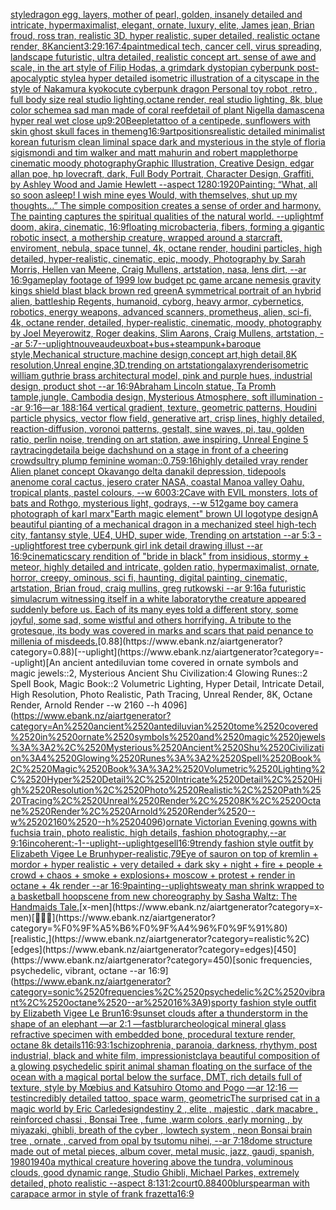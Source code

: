 [style](https://www.ebank.nz/aiartgenerator?category=style)[dragon egg, layers, mother of pearl, golden, insanely detailed and intricate, hypermaximalist, elegant, ornate, luxury, elite, James jean, Brian froud, ross tran, realistic 3D, hyper realistic, super detailed, realistic octane render, 8K](https://www.ebank.nz/aiartgenerator?category=dragon%2520egg%2C%2520layers%2C%2520mother%2520of%2520pearl%2C%2520golden%2C%2520insanely%2520detailed%2520and%2520intricate%2C%2520hypermaximalist%2C%2520elegant%2C%2520ornate%2C%2520luxury%2C%2520elite%2C%2520James%2520jean%2C%2520Brian%2520froud%2C%2520ross%2520tran%2C%2520realistic%25203D%2C%2520hyper%2520realistic%2C%2520super%2520detailed%2C%2520realistic%2520octane%2520render%2C%25208K)[](https://www.ebank.nz/aiartgenerator?category=)[ancient](https://www.ebank.nz/aiartgenerator?category=ancient)[3:2](https://www.ebank.nz/aiartgenerator?category=3%3A2)[9:16](https://www.ebank.nz/aiartgenerator?category=9%3A16)[7:4](https://www.ebank.nz/aiartgenerator?category=7%3A4)[paint](https://www.ebank.nz/aiartgenerator?category=paint)[medical tech, cancer cell, virus spreading, landscape futuristic, ultra detailed, realistic concept art. sense of awe and scale, in the art style of Filip Hodas, a grimdark dystopian cyberpunk post-apocalyptic style](https://www.ebank.nz/aiartgenerator?category=medical%2520tech%2C%2520cancer%2520cell%2C%2520virus%2520spreading%2C%2520landscape%2520futuristic%2C%2520ultra%2520detailed%2C%2520realistic%2520concept%2520art.%2520sense%2520of%2520awe%2520and%2520scale%2C%2520in%2520the%2520art%2520style%2520of%2520Filip%2520Hodas%2C%2520a%2520grimdark%2520dystopian%2520cyberpunk%2520post-apocalyptic%2520style)[a hyper detailed isometric illustration of a cityscape in the style of Nakamura kyoko](https://www.ebank.nz/aiartgenerator?category=a%2520hyper%2520detailed%2520isometric%2520illustration%2520of%2520a%2520cityscape%2520in%2520the%2520style%2520of%2520Nakamura%2520kyoko)[cute cyberpunk dragon Personal toy robot ,retro , full body size real studio lighting,octane render, real studio lighting, 8k, blue color scheme](https://www.ebank.nz/aiartgenerator?category=cute%2520cyberpunk%2520dragon%2520Personal%2520toy%2520robot%2520%2Cretro%2520%2C%2520full%2520body%2520size%2520real%2520studio%2520lighting%2Coctane%2520render%2C%2520real%2520studio%2520lighting%2C%25208k%2C%2520blue%2520color%2520scheme)[a sad man made of coral reef](https://www.ebank.nz/aiartgenerator?category=a%2520sad%2520man%2520made%2520of%2520coral%2520reef)[detail of plant Nigella damascena hyper real wet close up](https://www.ebank.nz/aiartgenerator?category=detail%2520of%2520plant%2520Nigella%2520damascena%2520hyper%2520real%2520wet%2520close%2520up)[9:20](https://www.ebank.nz/aiartgenerator?category=9%3A20)[Beeple](https://www.ebank.nz/aiartgenerator?category=Beeple)[tattoo of a centipede, sunflowers with skin ghost skull faces in them](https://www.ebank.nz/aiartgenerator?category=tattoo%2520of%2520a%2520centipede%2C%2520sunflowers%2520with%2520skin%2520ghost%2520skull%2520faces%2520in%2520them)[eng](https://www.ebank.nz/aiartgenerator?category=eng)[16:9](https://www.ebank.nz/aiartgenerator?category=16%3A9)[art](https://www.ebank.nz/aiartgenerator?category=art)[positions](https://www.ebank.nz/aiartgenerator?category=positions)[realistic detailed minimalist korean futurism clean liminal space dark and mysterious in the style of floria sigismondi and tim walker and matt mahurin and robert mapplethorpe cinematic moody photography](https://www.ebank.nz/aiartgenerator?category=realistic%2520detailed%2520minimalist%2520korean%2520futurism%2520clean%2520liminal%2520space%2520dark%2520and%2520mysterious%2520in%2520the%2520style%2520of%2520floria%2520sigismondi%2520and%2520tim%2520walker%2520and%2520matt%2520mahurin%2520and%2520robert%2520mapplethorpe%2520cinematic%2520moody%2520photography)[Graphic Illustration, Creative Design, edgar allan poe, hp lovecraft, dark, Full Body Portrait, Character Design, Graffiti, by Ashley Wood and Jamie Hewlett --aspect 1280:1920](https://www.ebank.nz/aiartgenerator?category=Graphic%2520Illustration%2C%2520Creative%2520Design%2C%2520edgar%2520allan%2520poe%2C%2520hp%2520lovecraft%2C%2520dark%2C%2520Full%2520Body%2520Portrait%2C%2520Character%2520Design%2C%2520Graffiti%2C%2520by%2520Ashley%2520Wood%2520and%2520Jamie%2520Hewlett%2520--aspect%25201280%3A1920)[Painting: “What, all so soon asleep! I wish mine eyes Would, with themselves, shut up my thoughts...” The simple composition creates a sense of order and harmony. The painting captures the spiritual qualities of the natural world. --uplight](https://www.ebank.nz/aiartgenerator?category=Painting%3A%2520%E2%80%9CWhat%2C%2520all%2520so%2520soon%2520asleep%21%2520I%2520wish%2520mine%2520eyes%2520Would%2C%2520with%2520themselves%2C%2520shut%2520up%2520my%2520thoughts...%E2%80%9D%2520The%2520simple%2520composition%2520creates%2520a%2520sense%2520of%2520order%2520and%2520harmony.%2520The%2520painting%2520captures%2520the%2520spiritual%2520qualities%2520of%2520the%2520natural%2520world.%2520--uplight)[mf doom, akira, cinematic, 16:9](https://www.ebank.nz/aiartgenerator?category=mf%2520doom%2C%2520akira%2C%2520cinematic%2C%252016%3A9)[floating microbacteria, fibers, forming a gigantic robotic insect, a mothership creature, wrapped around a starcraft, enviroment, nebula, space tunnel, 4k, octane render, houdini particles, high detailed, hyper-realistic, cinematic, epic, moody, Photography by Sarah Morris, Hellen van Meene, Craig Mullens, artstation, nasa, lens dirt, --ar 16:9](https://www.ebank.nz/aiartgenerator?category=floating%2520microbacteria%2C%2520fibers%2C%2520forming%2520a%2520gigantic%2520robotic%2520insect%2C%2520a%2520mothership%2520creature%2C%2520wrapped%2520around%2520a%2520starcraft%2C%2520enviroment%2C%2520nebula%2C%2520space%2520tunnel%2C%25204k%2C%2520octane%2520render%2C%2520houdini%2520particles%2C%2520high%2520detailed%2C%2520hyper-realistic%2C%2520cinematic%2C%2520epic%2C%2520moody%2C%2520Photography%2520by%2520Sarah%2520Morris%2C%2520Hellen%2520van%2520Meene%2C%2520Craig%2520Mullens%2C%2520artstation%2C%2520nasa%2C%2520lens%2520dirt%2C%2520--ar%252016%3A9)[gameplay footage of 1999 low budget pc game arcane nemesis gravity kings shield blast black brown red green](https://www.ebank.nz/aiartgenerator?category=gameplay%2520footage%2520of%25201999%2520low%2520budget%2520pc%2520game%2520arcane%2520nemesis%2520gravity%2520kings%2520shield%2520blast%2520black%2520brown%2520red%2520green)[A symmetrical portrait of an hybrid alien, battleship Regents, humanoid, cyborg, heavy armor, cybernetics, robotics, energy weapons, advanced scanners, prometheus, alien, sci-fi, 4k, octane render, detailed, hyper-realistic, cinematic, moody, photography by Joel Meyerowitz, Roger deakins, Slim Aarons, Craig Mullens, artstation, --ar 5:7](https://www.ebank.nz/aiartgenerator?category=A%2520symmetrical%2520portrait%2520of%2520an%2520hybrid%2520alien%2C%2520battleship%2520Regents%2C%2520humanoid%2C%2520cyborg%2C%2520heavy%2520armor%2C%2520cybernetics%2C%2520robotics%2C%2520energy%2520weapons%2C%2520advanced%2520scanners%2C%2520prometheus%2C%2520alien%2C%2520sci-fi%2C%25204k%2C%2520octane%2520render%2C%2520detailed%2C%2520hyper-realistic%2C%2520cinematic%2C%2520moody%2C%2520photography%2520by%2520Joel%2520Meyerowitz%2C%2520Roger%2520deakins%2C%2520Slim%2520Aarons%2C%2520Craig%2520Mullens%2C%2520artstation%2C%2520--ar%25205%3A7)[--uplight](https://www.ebank.nz/aiartgenerator?category=--uplight)[nouveau](https://www.ebank.nz/aiartgenerator?category=nouveau)[deux](https://www.ebank.nz/aiartgenerator?category=deux)[boat+bus+steampunk+baroque style,Mechanical structure,machine design,concept art,high detail,8K resolution,Unreal engine,3D,trending on artstation](https://www.ebank.nz/aiartgenerator?category=boat%2Bbus%2Bsteampunk%2Bbaroque%2520style%2CMechanical%2520structure%2Cmachine%2520design%2Cconcept%2520art%2Chigh%2520detail%2C8K%2520resolution%2CUnreal%2520engine%2C3D%2Ctrending%2520on%2520artstation)[galaxy](https://www.ebank.nz/aiartgenerator?category=galaxy)[render](https://www.ebank.nz/aiartgenerator?category=render)[isometric william guthrie brass architectural model, pink and purple hues, industrial design, product shot --ar 16:9](https://www.ebank.nz/aiartgenerator?category=isometric%2520william%2520guthrie%2520brass%2520architectural%2520model%2C%2520pink%2520and%2520purple%2520hues%2C%2520industrial%2520design%2C%2520product%2520shot%2520--ar%252016%3A9)[Abraham Lincoln statue, Ta Promh tample,jungle, Cambodia design, Mysterious Atmosphere, soft illumination  --ar 9:16](https://www.ebank.nz/aiartgenerator?category=Abraham%2520Lincoln%2520statue%2C%2520Ta%2520Promh%2520tample%2Cjungle%2C%2520Cambodia%2520design%2C%2520Mysterious%2520Atmosphere%2C%2520soft%2520illumination%2520%2520--ar%25209%3A16)[—ar 188:164 vertical gradient, texture, geometric patterns, Houdini particle physics, vector flow field, generative art, crisp lines, highly detailed, reaction-diffusion, voronoi patterns, gestalt, sine waves, pi, tau, golden ratio, perlin noise, trending on art station, awe inspiring, Unreal Engine 5 raytracing](https://www.ebank.nz/aiartgenerator?category=%E2%80%94ar%2520188%3A164%2520vertical%2520gradient%2C%2520texture%2C%2520geometric%2520patterns%2C%2520Houdini%2520particle%2520physics%2C%2520vector%2520flow%2520field%2C%2520generative%2520art%2C%2520crisp%2520lines%2C%2520highly%2520detailed%2C%2520reaction-diffusion%2C%2520voronoi%2520patterns%2C%2520gestalt%2C%2520sine%2520waves%2C%2520pi%2C%2520tau%2C%2520golden%2520ratio%2C%2520perlin%2520noise%2C%2520trending%2520on%2520art%2520station%2C%2520awe%2520inspiring%2C%2520Unreal%2520Engine%25205%2520raytracing)[detail](https://www.ebank.nz/aiartgenerator?category=detail)[a beige dachshund on a stage in front of a cheering crowd](https://www.ebank.nz/aiartgenerator?category=a%2520beige%2520dachshund%2520on%2520a%2520stage%2520in%2520front%2520of%2520a%2520cheering%2520crowd)[sultry plump feminine woman](https://www.ebank.nz/aiartgenerator?category=sultry%2520plump%2520feminine%2520woman)[::0.75](https://www.ebank.nz/aiartgenerator?category=%3A%3A0.75)[9:16](https://www.ebank.nz/aiartgenerator?category=9%3A16)[highly detailed vray render Alien planet concept Okavango delta danakil depression, tidepools anenome coral cactus, jesero crater NASA, coastal Manoa valley Oahu, tropical plants, pastel colours, --w 600](https://www.ebank.nz/aiartgenerator?category=highly%2520detailed%2520vray%2520render%2520Alien%2520planet%2520concept%2520Okavango%2520delta%2520danakil%2520depression%2C%2520tidepools%2520anenome%2520coral%2520cactus%2C%2520jesero%2520crater%2520NASA%2C%2520coastal%2520Manoa%2520valley%2520Oahu%2C%2520tropical%2520plants%2C%2520pastel%2520colours%2C%2520--w%2520600)[3:2](https://www.ebank.nz/aiartgenerator?category=3%3A2)[Cave with EVIL monsters, lots of bats and Rothgo, mysterious light, godrays, --w 512](https://www.ebank.nz/aiartgenerator?category=Cave%2520with%2520EVIL%2520monsters%2C%2520lots%2520of%2520bats%2520and%2520Rothgo%2C%2520mysterious%2520light%2C%2520godrays%2C%2520--w%2520512)[game boy camera photograph of karl marx](https://www.ebank.nz/aiartgenerator?category=game%2520boy%2520camera%2520photograph%2520of%2520karl%2520marx)["Earth magic element" brown UI logotype design](https://www.ebank.nz/aiartgenerator?category=%22Earth%2520magic%2520element%22%2520brown%2520UI%2520logotype%2520design)[A beautiful pianting of a mechanical dragon in a mechanized steel high-tech city, fantansy style, UE4, UHD, super wide,  Trending on artstation --ar 5:3 --uplight](https://www.ebank.nz/aiartgenerator?category=A%2520beautiful%2520pianting%2520of%2520a%2520mechanical%2520dragon%2520in%2520a%2520mechanized%2520steel%2520high-tech%2520city%2C%2520fantansy%2520style%2C%2520UE4%2C%2520UHD%2C%2520super%2520wide%2C%2520%2520Trending%2520on%2520artstation%2520--ar%25205%3A3%2520--uplight)[forest tree cyberpunk girl ink detail drawing illust --ar 16:9](https://www.ebank.nz/aiartgenerator?category=forest%2520tree%2520cyberpunk%2520girl%2520ink%2520detail%2520drawing%2520illust%2520--ar%252016%3A9)[cinematic](https://www.ebank.nz/aiartgenerator?category=cinematic)[scary rendition of "bride in black" from insidious, stormy + meteor, highly detailed and intricate, golden ratio, hypermaximalist, ornate, horror, creepy, ominous, sci fi, haunting, digital painting, cinematic, artstation, Brian froud, craig mullins, greg rutkowski --ar 9:16](https://www.ebank.nz/aiartgenerator?category=scary%2520rendition%2520of%2520%22bride%2520in%2520black%22%2520from%2520insidious%2C%2520stormy%2520%2B%2520meteor%2C%2520highly%2520detailed%2520and%2520intricate%2C%2520golden%2520ratio%2C%2520hypermaximalist%2C%2520ornate%2C%2520horror%2C%2520creepy%2C%2520ominous%2C%2520sci%2520fi%2C%2520haunting%2C%2520digital%2520painting%2C%2520cinematic%2C%2520artstation%2C%2520Brian%2520froud%2C%2520craig%2520mullins%2C%2520greg%2520rutkowski%2520--ar%25209%3A16)[a futuristic simulacrum witnessing itself in a white laboratory](https://www.ebank.nz/aiartgenerator?category=a%2520futuristic%2520simulacrum%2520witnessing%2520itself%2520in%2520a%2520white%2520laboratory)[the creature appeared suddenly before us. Each of its many eyes told a different story, some joyful, some sad, some wistful and others horrifying. A tribute to the grotesque, its body was covered in marks and scars that paid penance to millenia of misdeeds.](https://www.ebank.nz/aiartgenerator?category=the%2520creature%2520appeared%2520suddenly%2520before%2520us.%2520Each%2520of%2520its%2520many%2520eyes%2520told%2520a%2520different%2520story%2C%2520some%2520joyful%2C%2520some%2520sad%2C%2520some%2520wistful%2520and%2520others%2520horrifying.%2520A%2520tribute%2520to%2520the%2520grotesque%2C%2520its%2520body%2520was%2520covered%2520in%2520marks%2520and%2520scars%2520that%2520paid%2520penance%2520to%2520millenia%2520of%2520misdeeds.)[0.88](https://www.ebank.nz/aiartgenerator?category=0.88)[--uplight](https://www.ebank.nz/aiartgenerator?category=--uplight)[An ancient antediluvian tome covered in ornate symbols and magic jewels::2, Mysterious Ancient Shu Civilization:4 Glowing Runes::2 Spell Book, Magic Book::2 Volumetric Lighting, Hyper Detail, Intricate Detail, High Resolution, Photo Realistic, Path Tracing, Unreal Render, 8K, Octane Render, Arnold Render --w 2160 --h 4096](https://www.ebank.nz/aiartgenerator?category=An%2520ancient%2520antediluvian%2520tome%2520covered%2520in%2520ornate%2520symbols%2520and%2520magic%2520jewels%3A%3A2%2C%2520Mysterious%2520Ancient%2520Shu%2520Civilization%3A4%2520Glowing%2520Runes%3A%3A2%2520Spell%2520Book%2C%2520Magic%2520Book%3A%3A2%2520Volumetric%2520Lighting%2C%2520Hyper%2520Detail%2C%2520Intricate%2520Detail%2C%2520High%2520Resolution%2C%2520Photo%2520Realistic%2C%2520Path%2520Tracing%2C%2520Unreal%2520Render%2C%25208K%2C%2520Octane%2520Render%2C%2520Arnold%2520Render%2520--w%25202160%2520--h%25204096)[ornate Victorian Evening gowns with fuchsia train, photo realistic, high details, fashion photography,--ar 9:16](https://www.ebank.nz/aiartgenerator?category=ornate%2520Victorian%2520Evening%2520gowns%2520with%2520fuchsia%2520train%2C%2520photo%2520realistic%2C%2520high%2520details%2C%2520fashion%2520photography%2C--ar%25209%3A16)[incoherent:-1](https://www.ebank.nz/aiartgenerator?category=incoherent%3A-1)[--uplight](https://www.ebank.nz/aiartgenerator?category=--uplight)[--uplight](https://www.ebank.nz/aiartgenerator?category=--uplight)[gesell](https://www.ebank.nz/aiartgenerator?category=gesell)[16:9](https://www.ebank.nz/aiartgenerator?category=16%3A9)[trendy fashion style outfit by Elizabeth Vigee Le Brun](https://www.ebank.nz/aiartgenerator?category=trendy%2520fashion%2520style%2520outfit%2520by%2520Elizabeth%2520Vigee%2520Le%2520Brun)[hyper-realistic,](https://www.ebank.nz/aiartgenerator?category=hyper-realistic%2C)[79](https://www.ebank.nz/aiartgenerator?category=79)[Eye of sauron on top of kremlin + mordor + hyper realistic + very detailed + dark sky + night + fire + people + crowd + chaos + smoke + explosions+ moscow + protest + render in octane + 4k render --ar 16:9](https://www.ebank.nz/aiartgenerator?category=Eye%2520of%2520sauron%2520on%2520top%2520of%2520kremlin%2520%2B%2520mordor%2520%2B%2520hyper%2520realistic%2520%2B%2520very%2520detailed%2520%2B%2520dark%2520sky%2520%2B%2520night%2520%2B%2520fire%2520%2B%2520people%2520%2B%2520crowd%2520%2B%2520chaos%2520%2B%2520smoke%2520%2B%2520explosions%2B%2520moscow%2520%2B%2520protest%2520%2B%2520render%2520in%2520octane%2520%2B%25204k%2520render%2520--ar%252016%3A9)[painting](https://www.ebank.nz/aiartgenerator?category=painting)[--uplight](https://www.ebank.nz/aiartgenerator?category=--uplight)[sweaty man shrink wrapped to a basketball hoop](https://www.ebank.nz/aiartgenerator?category=sweaty%2520man%2520shrink%2520wrapped%2520to%2520a%2520basketball%2520hoop)[scene from new choreography by Sasha Waltz: The Handmaids Tale.](https://www.ebank.nz/aiartgenerator?category=scene%2520from%2520new%2520choreography%2520by%2520Sasha%2520Waltz%3A%2520The%2520Handmaids%2520Tale.)[x-men](https://www.ebank.nz/aiartgenerator?category=x-men)[🥶🤖👀](https://www.ebank.nz/aiartgenerator?category=%F0%9F%A5%B6%F0%9F%A4%96%F0%9F%91%80)[realistic,](https://www.ebank.nz/aiartgenerator?category=realistic%2C)[edges](https://www.ebank.nz/aiartgenerator?category=edges)[450](https://www.ebank.nz/aiartgenerator?category=450)[sonic frequencies, psychedelic, vibrant, octane --ar 16:9](https://www.ebank.nz/aiartgenerator?category=sonic%2520frequencies%2C%2520psychedelic%2C%2520vibrant%2C%2520octane%2520--ar%252016%3A9)[sporty fashion style outfit by Elizabeth Vigee Le Brun](https://www.ebank.nz/aiartgenerator?category=sporty%2520fashion%2520style%2520outfit%2520by%2520Elizabeth%2520Vigee%2520Le%2520Brun)[16:9](https://www.ebank.nz/aiartgenerator?category=16%3A9)[sunset clouds after a thunderstorm in the shape of an elephant —ar 2:1 —fast](https://www.ebank.nz/aiartgenerator?category=sunset%2520clouds%2520after%2520a%2520thunderstorm%2520in%2520the%2520shape%2520of%2520an%2520elephant%2520%E2%80%94ar%25202%3A1%2520%E2%80%94fast)[blur](https://www.ebank.nz/aiartgenerator?category=blur)[archeological mineral glass refractive specimen with embedded bone, procedural texture render, octane 8k details](https://www.ebank.nz/aiartgenerator?category=archeological%2520mineral%2520glass%2520refractive%2520specimen%2520with%2520embedded%2520bone%2C%2520procedural%2520texture%2520render%2C%2520octane%25208k%2520details)[1](https://www.ebank.nz/aiartgenerator?category=1)[16:9](https://www.ebank.nz/aiartgenerator?category=16%3A9)[3:1](https://www.ebank.nz/aiartgenerator?category=3%3A1)[schizophrenia, paranoia, darkness, rhythym, post industrial, black and white film, impressionist](https://www.ebank.nz/aiartgenerator?category=schizophrenia%2C%2520paranoia%2C%2520darkness%2C%2520rhythym%2C%2520post%2520industrial%2C%2520black%2520and%2520white%2520film%2C%2520impressionist)[clay](https://www.ebank.nz/aiartgenerator?category=clay)[a beautiful composition of a glowing psychedelic spirit animal shaman floating on the surface of the ocean with a magical portal below the surface, DMT,  rich details full of texture, style by Mœbius and Katsuhiro Otomo and Pogo —ar 12:16 —test](https://www.ebank.nz/aiartgenerator?category=a%2520beautiful%2520composition%2520of%2520a%2520glowing%2520psychedelic%2520spirit%2520animal%2520shaman%2520floating%2520on%2520the%2520surface%2520of%2520the%2520ocean%2520with%2520a%2520magical%2520portal%2520below%2520the%2520surface%2C%2520DMT%2C%2520%2520rich%2520details%2520full%2520of%2520texture%2C%2520style%2520by%2520M%C5%93bius%2520and%2520Katsuhiro%2520Otomo%2520and%2520Pogo%2520%E2%80%94ar%252012%3A16%2520%E2%80%94test)[incredibly detailed tattoo, space warm, geometric](https://www.ebank.nz/aiartgenerator?category=incredibly%2520detailed%2520tattoo%2C%2520space%2520warm%2C%2520geometric)[The surprised cat in a magic world by Eric Carle](https://www.ebank.nz/aiartgenerator?category=The%2520surprised%2520cat%2520in%2520a%2520magic%2520world%2520by%2520Eric%2520Carle)[design](https://www.ebank.nz/aiartgenerator?category=design)[destiny 2 , elite , majestic , dark macabre  , reinforced chassi ,  Bonsai Tree , fume ,warm colors ,early morning  , by miyazaki, ghibli, breath of the cyber , lowtech system , neon Bonsai brain tree , ornate , carved from opal by tsutomu nihei, --ar 7:18](https://www.ebank.nz/aiartgenerator?category=destiny%25202%2520%2C%2520elite%2520%2C%2520majestic%2520%2C%2520dark%2520macabre%2520%2520%2C%2520reinforced%2520chassi%2520%2C%2520%2520Bonsai%2520Tree%2520%2C%2520fume%2520%2Cwarm%2520colors%2520%2Cearly%2520morning%2520%2520%2C%2520by%2520miyazaki%2C%2520ghibli%2C%2520breath%2520of%2520the%2520cyber%2520%2C%2520lowtech%2520system%2520%2C%2520neon%2520Bonsai%2520brain%2520tree%2520%2C%2520ornate%2520%2C%2520carved%2520from%2520opal%2520by%2520tsutomu%2520nihei%2C%2520--ar%25207%3A18)[dome structure made out of metal pieces, album cover, metal music, jazz, gaudi, spanish, 1980](https://www.ebank.nz/aiartgenerator?category=dome%2520structure%2520made%2520out%2520of%2520metal%2520pieces%2C%2520album%2520cover%2C%2520metal%2520music%2C%2520jazz%2C%2520gaudi%2C%2520spanish%2C%25201980)[1940](https://www.ebank.nz/aiartgenerator?category=1940)[a mythical creature hovering above the tundra, voluminous clouds, good dynamic range, Studio Ghibli, Michael Parkes, extremely detailed, photo realistic --aspect 8:13](https://www.ebank.nz/aiartgenerator?category=a%2520mythical%2520creature%2520hovering%2520above%2520the%2520tundra%2C%2520voluminous%2520clouds%2C%2520good%2520dynamic%2520range%2C%2520Studio%2520Ghibli%2C%2520Michael%2520Parkes%2C%2520extremely%2520detailed%2C%2520photo%2520realistic%2520--aspect%25208%3A13)[1:2](https://www.ebank.nz/aiartgenerator?category=1%3A2)[court](https://www.ebank.nz/aiartgenerator?category=court)[0.88](https://www.ebank.nz/aiartgenerator?category=0.88)[400](https://www.ebank.nz/aiartgenerator?category=400)[blur](https://www.ebank.nz/aiartgenerator?category=blur)[spearman with carapace armor in style of frank frazetta](https://www.ebank.nz/aiartgenerator?category=spearman%2520with%2520carapace%2520armor%2520in%2520style%2520of%2520frank%2520frazetta)[16:9](https://www.ebank.nz/aiartgenerator?category=16%3A9)